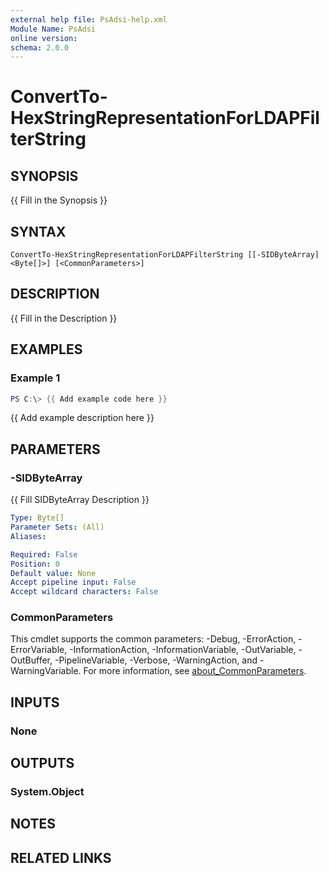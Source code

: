 ```yaml
---
external help file: PsAdsi-help.xml
Module Name: PsAdsi
online version:
schema: 2.0.0
---
```


# ConvertTo-HexStringRepresentationForLDAPFilterString

## SYNOPSIS
{{ Fill in the Synopsis }}

## SYNTAX

```
ConvertTo-HexStringRepresentationForLDAPFilterString [[-SIDByteArray] <Byte[]>] [<CommonParameters>]
```

## DESCRIPTION
{{ Fill in the Description }}

## EXAMPLES

### Example 1
```powershell
PS C:\> {{ Add example code here }}
```

{{ Add example description here }}

## PARAMETERS

### -SIDByteArray
{{ Fill SIDByteArray Description }}

```yaml
Type: Byte[]
Parameter Sets: (All)
Aliases:

Required: False
Position: 0
Default value: None
Accept pipeline input: False
Accept wildcard characters: False
```

### CommonParameters
This cmdlet supports the common parameters: -Debug, -ErrorAction, -ErrorVariable, -InformationAction, -InformationVariable, -OutVariable, -OutBuffer, -PipelineVariable, -Verbose, -WarningAction, and -WarningVariable. For more information, see [about_CommonParameters](http://go.microsoft.com/fwlink/?LinkID=113216).

## INPUTS

### None

## OUTPUTS

### System.Object
## NOTES

## RELATED LINKS

